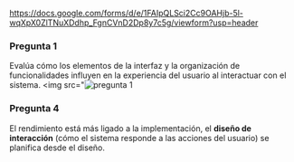 https://docs.google.com/forms/d/e/1FAIpQLSci2Cc9OAHjb-5l-wqXpX0ZlTNuXDdhp_FgnCVnD2Dp8y7c5g/viewform?usp=header
### Pregunta 1

Evalúa cómo los elementos de la interfaz y la organización de funcionalidades influyen en la experiencia del usuario al interactuar con el sistema.
<img src="<img src="https://github.com/hjanssena/DisenoFILEY/blob/main/Atributos/Emi-Edwing/Captura%20de%20pantalla%202025-02-23%20225349.png" alt="pregunta 1">


### Pregunta 4

El rendimiento está más ligado a la implementación, el **diseño de interacción** (cómo el sistema responde a las acciones del usuario) se planifica desde el diseño.

